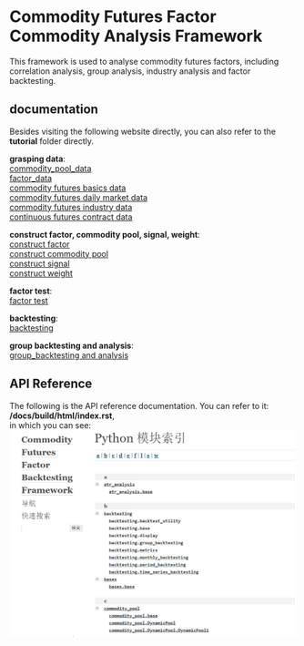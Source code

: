 # Commodity Futures Factor Commodity Analysis Framework

This framework is used to analyse commodity futures factors, including correlation analysis, group analysis, industry analysis and factor backtesting.

## documentation

Besides visiting the following website directly, you can also refer to the **tutorial** folder directly.

**grasping data**:\
    [commodity_pool_data](https://github.com/algo21-219040029/Assignment3/blob/master/tutorial/%E6%95%B0%E6%8D%AE%E8%8E%B7%E5%8F%96/%E5%95%86%E5%93%81%E6%B1%A0%E6%95%B0%E6%8D%AE.ipynb)\
    [factor_data](https://github.com/algo21-219040029/Assignment3/blob/master/tutorial/%E6%95%B0%E6%8D%AE%E8%8E%B7%E5%8F%96/%E5%9B%A0%E5%AD%90%E6%95%B0%E6%8D%AE.ipynb)\
    [commodity futures basics data](https://github.com/algo21-219040029/Assignment3/blob/master/tutorial/%E6%95%B0%E6%8D%AE%E8%8E%B7%E5%8F%96/%E6%9C%9F%E8%B4%A7%E5%9F%BA%E7%A1%80%E4%BF%A1%E6%81%AF%E6%95%B0%E6%8D%AE.ipynb)\
    [commodity futures daily market data](https://github.com/algo21-219040029/Assignment3/blob/master/tutorial/%E6%95%B0%E6%8D%AE%E8%8E%B7%E5%8F%96/%E6%9C%9F%E8%B4%A7%E6%97%A5%E7%BA%BF%E8%A1%8C%E6%83%85%E6%95%B0%E6%8D%AE.ipynb)\
    [commodity futures industry data](https://github.com/algo21-219040029/Assignment3/blob/master/tutorial/%E6%95%B0%E6%8D%AE%E8%8E%B7%E5%8F%96/%E6%9C%9F%E8%B4%A7%E8%A1%8C%E4%B8%9A%E5%88%86%E7%B1%BB%E6%95%B0%E6%8D%AE.ipynb)\
    [continuous futures contract data](https://github.com/algo21-219040029/Assignment3/blob/master/tutorial/%E6%95%B0%E6%8D%AE%E8%8E%B7%E5%8F%96/%E8%BF%9E%E7%BB%AD%E5%90%88%E7%BA%A6%E6%95%B0%E6%8D%AE.ipynb)
    
**construct factor, commodity pool, signal, weight**:\
    [construct factor](https://github.com/algo21-219040029/Assignment3/blob/master/tutorial/%E5%9B%A0%E5%AD%90%E3%80%81%E5%95%86%E5%93%81%E6%B1%A0%E3%80%81%E4%BF%A1%E5%8F%B7%E3%80%81%E6%9D%83%E9%87%8D%E6%9E%84%E5%BB%BA/%E5%9B%A0%E5%AD%90%E6%9E%84%E5%BB%BA.ipynb)\
    [construct commodity pool](https://github.com/algo21-219040029/Assignment3/blob/master/tutorial/%E5%9B%A0%E5%AD%90%E3%80%81%E5%95%86%E5%93%81%E6%B1%A0%E3%80%81%E4%BF%A1%E5%8F%B7%E3%80%81%E6%9D%83%E9%87%8D%E6%9E%84%E5%BB%BA/%E5%95%86%E5%93%81%E6%B1%A0%E6%9E%84%E5%BB%BA.ipynb)\
    [construct signal](https://github.com/algo21-219040029/Assignment3/blob/master/tutorial/%E5%9B%A0%E5%AD%90%E3%80%81%E5%95%86%E5%93%81%E6%B1%A0%E3%80%81%E4%BF%A1%E5%8F%B7%E3%80%81%E6%9D%83%E9%87%8D%E6%9E%84%E5%BB%BA/%E4%BF%A1%E5%8F%B7%E6%9E%84%E5%BB%BA.ipynb)\
    [construct weight](https://github.com/algo21-219040029/Assignment3/blob/master/tutorial/%E5%9B%A0%E5%AD%90%E3%80%81%E5%95%86%E5%93%81%E6%B1%A0%E3%80%81%E4%BF%A1%E5%8F%B7%E3%80%81%E6%9D%83%E9%87%8D%E6%9E%84%E5%BB%BA/%E6%9D%83%E9%87%8D%E6%9E%84%E5%BB%BA.ipynb)

**factor test**:\
    [factor test](https://github.com/algo21-219040029/Assignment3/tree/master/tutorial/%E5%9B%A0%E5%AD%90%E6%B5%8B%E8%AF%95)

**backtesting**:\
    [backtesting](https://github.com/algo21-219040029/Assignment3/blob/master/tutorial/%E5%9B%9E%E6%B5%8B/%E5%9B%9E%E6%B5%8B.ipynb)

**group backtesting and analysis**:\
    [group_backtesting and analysis](https://github.com/algo21-219040029/Assignment3/blob/master/tutorial/%E5%88%86%E7%BB%84%E5%9B%9E%E6%B5%8B%E5%8F%8A%E5%85%B6%E5%88%86%E6%9E%90/%E5%88%86%E7%BB%84%E5%9B%9E%E6%B5%8B%E5%8F%8A%E5%85%B6%E5%88%86%E6%9E%90.ipynb)

## API Reference

The following is the API reference documentation. You can refer to it:\
**/docs/build/html/index.rst**,\
in which you can see:
![image.png](image.png)


```python

```
